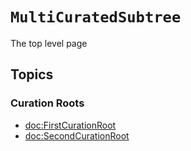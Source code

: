 # ``MultiCuratedSubtree``

The top level page

## Topics

### Curation Roots

- <doc:FirstCurationRoot>
- <doc:SecondCurationRoot>

<!-- Copyright (c) 2022 Apple Inc and the Swift Project authors. All Rights Reserved. -->
